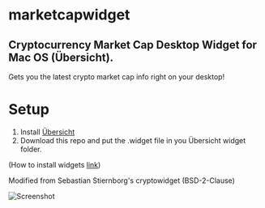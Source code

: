 # marketcapwidget
## Cryptocurrency Market Cap Desktop Widget for Mac OS (Übersicht).

Gets you the latest crypto market cap info right on your desktop!

# Setup
1. Install [Übersicht](http://tracesof.net/uebersicht/)
2. Download this repo and put the .widget file in you Übersicht widget folder. 

(How to install widgets [link](http://tracesof.net/uebersicht-widgets/#installation))

Modified from Sebastian Stiernborg's cryptowidget (BSD-2-Clause)

![Screenshot]()
